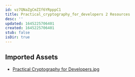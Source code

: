 ```yaml
---
id: vz7QNaZgCmZIf6YRpppC1
title: Practical_cryptography_for_developers 2 Resources
desc: ''
updated: 1645225706401
created: 1645225706401
stub: false
isDir: true
---
```

## Imported Assets
- [Practical Cryptography for Developers.jpg](/assets/practical-cryptography-for-developers-Q3882W3ISigk.jpg)

